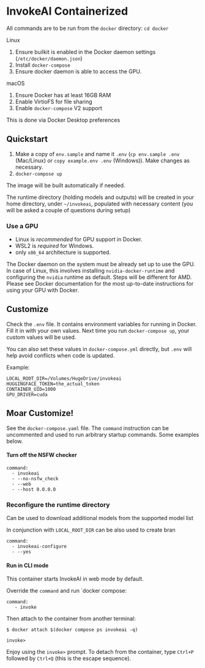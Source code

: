 # InvokeAI Containerized

All commands are to be run from the `docker` directory: `cd docker`

Linux

1. Ensure builkit is enabled in the Docker daemon settings (`/etc/docker/daemon.json`)
2. Install `docker-compose`
3. Ensure docker daemon is able to access the GPU.

macOS

1. Ensure Docker has at least 16GB RAM
2. Enable VirtioFS for file sharing
3. Enable `docker-compose` V2 support

This is done via Docker Desktop preferences

## Quickstart

1. Make a copy of `env.sample` and name it `.env` (`cp env.sample .env` (Mac/Linux) or `copy example.env .env` (Windows)). Make changes as necessary.
2. `docker-compose up`

The image will be built automatically if needed.

The runtime directory (holding models and outputs) will be created in your home directory, under `~/invokeai`, populated with necessary content (you will be asked a couple of questions during setup)

### Use a GPU

- Linux is *recommended* for GPU support in Docker.
- WSL2 is *required* for Windows.
- only `x86_64` architecture is supported.

The Docker daemon on the system must be already set up to use the GPU. In case of Linux, this involves installing `nvidia-docker-runtime` and configuring the `nvidia` runtime as default. Steps will be different for AMD. Please see Docker documentation for the most up-to-date instructions for using your GPU with Docker.

## Customize

Check the `.env` file. It contains environment variables for running in Docker. Fill it in with your own values. Next time you run `docker-compose up`, your custom values will be used.

You can also set these values in `docker-compose.yml` directly, but `.env` will help avoid conflicts when code is updated.

Example:

```
LOCAL_ROOT_DIR=/Volumes/HugeDrive/invokeai
HUGGINGFACE_TOKEN=the_actual_token
CONTAINER_UID=1000
GPU_DRIVER=cuda
```

## Moar Customize!

See the `docker-compose.yaml` file. The `command` instruction can be uncommented and used to run arbitrary startup commands. Some examples below.


#### Turn off the NSFW checker

```
command:
  - invokeai
  - --no-nsfw_check
  - --web
  - --host 0.0.0.0
```


### Reconfigure the runtime directory

Can be used to download additional models from the supported model list

In conjunction with `LOCAL_ROOT_DIR` can be also used to create bran

```
command:
  - invokeai-configure
  - --yes
```


#### Run in CLI mode

This container starts InvokeAI in web mode by default.

Override the `command` and run `docker compose:

```
command:
   - invoke
```

Then attach to the container from another terminal:

```
$ docker attach $(docker compose ps invokeai -q)

invoke>
```

Enjoy using the `invoke>` prompt. To detach from the container, type `Ctrl+P` followed by `Ctrl+Q` (this is the escape sequence).
